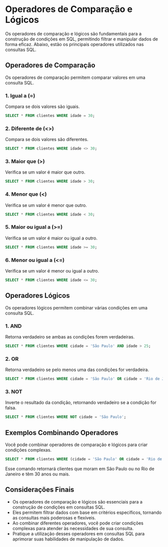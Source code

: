 # Operadores de Comparação e Lógicos

Os operadores de comparação e lógicos são fundamentais para a construção de condições em SQL, permitindo filtrar e manipular dados de forma eficaz. Abaixo, estão os principais operadores utilizados nas consultas SQL.

## Operadores de Comparação

Os operadores de comparação permitem comparar valores em uma consulta SQL.

### 1. Igual a (=)
Compara se dois valores são iguais.

```sql
SELECT * FROM clientes WHERE idade = 30;
```

### 2. Diferente de (<>)
Compara se dois valores são diferentes.

```sql
SELECT * FROM clientes WHERE idade <> 30;
```

### 3. Maior que (>)
Verifica se um valor é maior que outro.

```sql
SELECT * FROM clientes WHERE idade > 30;
```

### 4. Menor que (<)
Verifica se um valor é menor que outro.

```sql
SELECT * FROM clientes WHERE idade < 30;
```

### 5. Maior ou igual a (>=)
Verifica se um valor é maior ou igual a outro.

```sql
SELECT * FROM clientes WHERE idade >= 30;
```

### 6. Menor ou igual a (<=)
Verifica se um valor é menor ou igual a outro.

```sql
SELECT * FROM clientes WHERE idade <= 30;
```

## Operadores Lógicos

Os operadores lógicos permitem combinar várias condições em uma consulta SQL.

### 1. AND
Retorna verdadeiro se ambas as condições forem verdadeiras.

```sql
SELECT * FROM clientes WHERE cidade = 'São Paulo' AND idade > 25;
```

### 2. OR
Retorna verdadeiro se pelo menos uma das condições for verdadeira.

```sql
SELECT * FROM clientes WHERE cidade = 'São Paulo' OR cidade = 'Rio de Janeiro';
```

### 3. NOT
Inverte o resultado da condição, retornando verdadeiro se a condição for falsa.

```sql
SELECT * FROM clientes WHERE NOT cidade = 'São Paulo';
```

## Exemplos Combinando Operadores

Você pode combinar operadores de comparação e lógicos para criar condições complexas.

```sql
SELECT * FROM clientes WHERE (cidade = 'São Paulo' OR cidade = 'Rio de Janeiro') AND idade >= 30;
```

Esse comando retornará clientes que moram em São Paulo ou no Rio de Janeiro e têm 30 anos ou mais.

## Considerações Finais

- Os operadores de comparação e lógicos são essenciais para a construção de condições em consultas SQL.
- Eles permitem filtrar dados com base em critérios específicos, tornando as consultas mais poderosas e flexíveis.
- Ao combinar diferentes operadores, você pode criar condições complexas para atender às necessidades de sua consulta.
- Pratique a utilização desses operadores em consultas SQL para aprimorar suas habilidades de manipulação de dados.